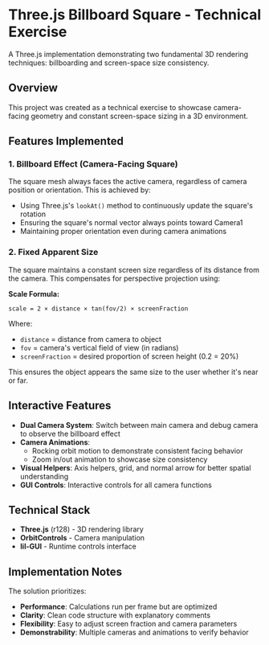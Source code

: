 # Three.js Billboard Square - Technical Exercise

A Three.js implementation demonstrating two fundamental 3D rendering techniques: billboarding and screen-space size consistency.

## Overview

This project was created as a technical exercise to showcase camera-facing geometry and constant screen-space sizing in a 3D environment.

## Features Implemented

### 1. Billboard Effect (Camera-Facing Square)
The square mesh always faces the active camera, regardless of camera position or orientation. This is achieved by:
- Using Three.js's `lookAt()` method to continuously update the square's rotation
- Ensuring the square's normal vector always points toward Camera1
- Maintaining proper orientation even during camera animations

### 2. Fixed Apparent Size
The square maintains a constant screen size regardless of its distance from the camera. This compensates for perspective projection using:

**Scale Formula:**
```
scale = 2 × distance × tan(fov/2) × screenFraction
```

Where:
- `distance` = distance from camera to object
- `fov` = camera's vertical field of view (in radians)
- `screenFraction` = desired proportion of screen height (0.2 = 20%)

This ensures the object appears the same size to the user whether it's near or far.

## Interactive Features

- **Dual Camera System**: Switch between main camera and debug camera to observe the billboard effect
- **Camera Animations**: 
  - Rocking orbit motion to demonstrate consistent facing behavior
  - Zoom in/out animation to showcase size consistency
- **Visual Helpers**: Axis helpers, grid, and normal arrow for better spatial understanding
- **GUI Controls**: Interactive controls for all camera functions

## Technical Stack

- **Three.js** (r128) - 3D rendering library
- **OrbitControls** - Camera manipulation
- **lil-GUI** - Runtime controls interface



## Implementation Notes

The solution prioritizes:
- **Performance**: Calculations run per frame but are optimized
- **Clarity**: Clean code structure with explanatory comments
- **Flexibility**: Easy to adjust screen fraction and camera parameters
- **Demonstrability**: Multiple cameras and animations to verify behavior


